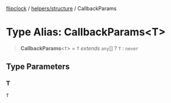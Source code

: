 [flipclock](../../../index.md) / [helpers/structure](../index.md) / CallbackParams

# Type Alias: CallbackParams\<T\>

> **CallbackParams**\<`T`\> = `T` *extends* `any`[] ? `T` : `never`

## Type Parameters

### T

`T`

